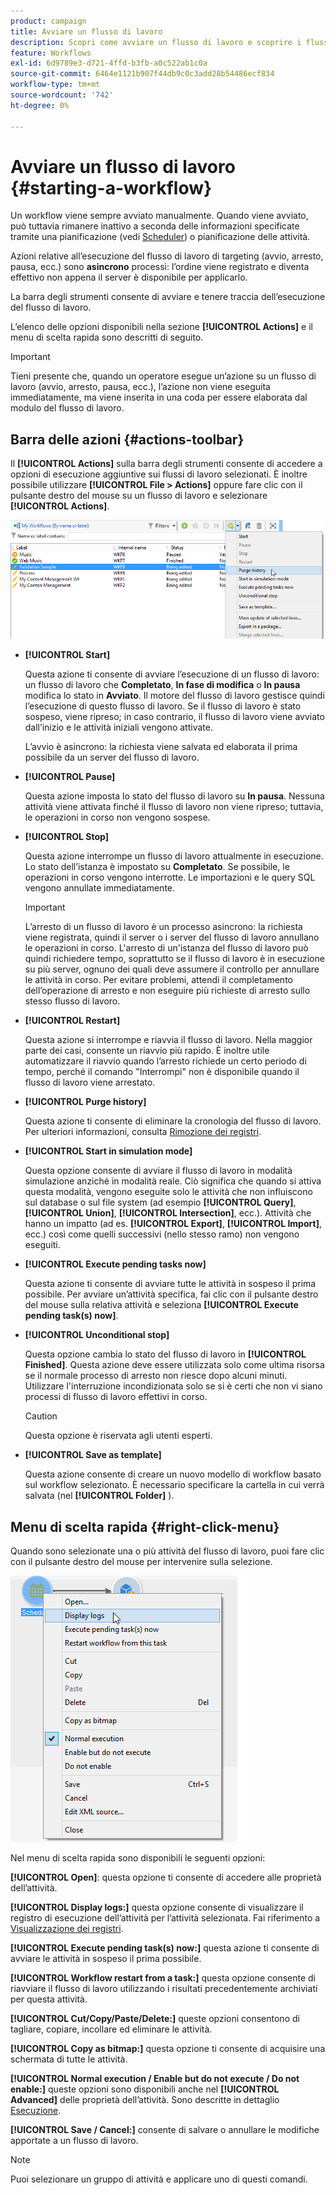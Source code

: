```yaml
---
product: campaign
title: Avviare un flusso di lavoro
description: Scopri come avviare un flusso di lavoro e scoprire i flussi di lavoro, la barra degli strumenti delle azioni e il menu di scelta rapida
feature: Workflows
exl-id: 6d9789e3-d721-4ffd-b3fb-a0c522ab1c0a
source-git-commit: 6464e1121b907f44db9c0c3add28b54486ecf834
workflow-type: tm+mt
source-wordcount: '742'
ht-degree: 0%

---
```


# Avviare un flusso di lavoro {#starting-a-workflow}

Un workflow viene sempre avviato manualmente. Quando viene avviato, può tuttavia rimanere inattivo a seconda delle informazioni specificate tramite una pianificazione (vedi [Scheduler](scheduler.md)) o pianificazione delle attività.

Azioni relative all’esecuzione del flusso di lavoro di targeting (avvio, arresto, pausa, ecc.) sono **asincrono** processi: l’ordine viene registrato e diventa effettivo non appena il server è disponibile per applicarlo.

La barra degli strumenti consente di avviare e tenere traccia dell’esecuzione del flusso di lavoro.

L’elenco delle opzioni disponibili nella sezione **[!UICONTROL Actions]** e il menu di scelta rapida sono descritti di seguito.

>[!IMPORTANT]
>
>Tieni presente che, quando un operatore esegue un’azione su un flusso di lavoro (avvio, arresto, pausa, ecc.), l’azione non viene eseguita immediatamente, ma viene inserita in una coda per essere elaborata dal modulo del flusso di lavoro.

## Barra delle azioni {#actions-toolbar}

Il **[!UICONTROL Actions]** sulla barra degli strumenti consente di accedere a opzioni di esecuzione aggiuntive sui flussi di lavoro selezionati. È inoltre possibile utilizzare **[!UICONTROL File > Actions]** oppure fare clic con il pulsante destro del mouse su un flusso di lavoro e selezionare **[!UICONTROL Actions]**.

![](assets/purge_historique.png)

* **[!UICONTROL Start]**

  Questa azione ti consente di avviare l’esecuzione di un flusso di lavoro: un flusso di lavoro che **Completato**, **In fase di modifica** o **In pausa** modifica lo stato in **Avviato**. Il motore del flusso di lavoro gestisce quindi l’esecuzione di questo flusso di lavoro. Se il flusso di lavoro è stato sospeso, viene ripreso; in caso contrario, il flusso di lavoro viene avviato dall’inizio e le attività iniziali vengono attivate.

  L’avvio è asincrono: la richiesta viene salvata ed elaborata il prima possibile da un server del flusso di lavoro.

* **[!UICONTROL Pause]**

  Questa azione imposta lo stato del flusso di lavoro su **In pausa**. Nessuna attività viene attivata finché il flusso di lavoro non viene ripreso; tuttavia, le operazioni in corso non vengono sospese.

* **[!UICONTROL Stop]**

  Questa azione interrompe un flusso di lavoro attualmente in esecuzione. Lo stato dell’istanza è impostato su **Completato**. Se possibile, le operazioni in corso vengono interrotte. Le importazioni e le query SQL vengono annullate immediatamente.

  >[!IMPORTANT]
  >
  >L’arresto di un flusso di lavoro è un processo asincrono: la richiesta viene registrata, quindi il server o i server del flusso di lavoro annullano le operazioni in corso. L&#39;arresto di un&#39;istanza del flusso di lavoro può quindi richiedere tempo, soprattutto se il flusso di lavoro è in esecuzione su più server, ognuno dei quali deve assumere il controllo per annullare le attività in corso. Per evitare problemi, attendi il completamento dell’operazione di arresto e non eseguire più richieste di arresto sullo stesso flusso di lavoro.

* **[!UICONTROL Restart]**

  Questa azione si interrompe e riavvia il flusso di lavoro. Nella maggior parte dei casi, consente un riavvio più rapido. È inoltre utile automatizzare il riavvio quando l’arresto richiede un certo periodo di tempo, perché il comando &quot;Interrompi&quot; non è disponibile quando il flusso di lavoro viene arrestato.

* **[!UICONTROL Purge history]**

  Questa azione ti consente di eliminare la cronologia del flusso di lavoro. Per ulteriori informazioni, consulta [Rimozione dei registri](monitor-workflow-execution.md#purging-the-logs).

* **[!UICONTROL Start in simulation mode]**

  Questa opzione consente di avviare il flusso di lavoro in modalità simulazione anziché in modalità reale. Ciò significa che quando si attiva questa modalità, vengono eseguite solo le attività che non influiscono sul database o sul file system (ad esempio **[!UICONTROL Query]**, **[!UICONTROL Union]**, **[!UICONTROL Intersection]**, ecc.). Attività che hanno un impatto (ad es. **[!UICONTROL Export]**, **[!UICONTROL Import]**, ecc.) così come quelli successivi (nello stesso ramo) non vengono eseguiti.

* **[!UICONTROL Execute pending tasks now]**

  Questa azione ti consente di avviare tutte le attività in sospeso il prima possibile. Per avviare un’attività specifica, fai clic con il pulsante destro del mouse sulla relativa attività e seleziona **[!UICONTROL Execute pending task(s) now]**.

* **[!UICONTROL Unconditional stop]**

  Questa opzione cambia lo stato del flusso di lavoro in **[!UICONTROL Finished]**. Questa azione deve essere utilizzata solo come ultima risorsa se il normale processo di arresto non riesce dopo alcuni minuti. Utilizzare l&#39;interruzione incondizionata solo se si è certi che non vi siano processi di flusso di lavoro effettivi in corso.

  >[!CAUTION]
  >
  >Questa opzione è riservata agli utenti esperti.

* **[!UICONTROL Save as template]**

  Questa azione consente di creare un nuovo modello di workflow basato sul workflow selezionato. È necessario specificare la cartella in cui verrà salvata (nel **[!UICONTROL Folder]** ).

## Menu di scelta rapida {#right-click-menu}

Quando sono selezionate una o più attività del flusso di lavoro, puoi fare clic con il pulsante destro del mouse per intervenire sulla selezione.

![](assets/contextual_menu.png)

Nel menu di scelta rapida sono disponibili le seguenti opzioni:

**[!UICONTROL Open]**: questa opzione ti consente di accedere alle proprietà dell’attività.

**[!UICONTROL Display logs:]** questa opzione consente di visualizzare il registro di esecuzione dell’attività per l’attività selezionata. Fai riferimento a [Visualizzazione dei registri](monitor-workflow-execution.md#displaying-logs).

**[!UICONTROL Execute pending task(s) now:]** questa azione ti consente di avviare le attività in sospeso il prima possibile.

**[!UICONTROL Workflow restart from a task:]** questa opzione consente di riavviare il flusso di lavoro utilizzando i risultati precedentemente archiviati per questa attività.

**[!UICONTROL Cut/Copy/Paste/Delete:]** queste opzioni consentono di tagliare, copiare, incollare ed eliminare le attività.

**[!UICONTROL Copy as bitmap:]** questa opzione ti consente di acquisire una schermata di tutte le attività.

**[!UICONTROL Normal execution / Enable but do not execute / Do not enable:]** queste opzioni sono disponibili anche nel **[!UICONTROL Advanced]** delle proprietà dell’attività. Sono descritte in dettaglio [Esecuzione](advanced-parameters.md#execution).

**[!UICONTROL Save / Cancel:]** consente di salvare o annullare le modifiche apportate a un flusso di lavoro.

>[!NOTE]
>
>Puoi selezionare un gruppo di attività e applicare uno di questi comandi.

